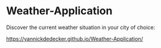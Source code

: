 # Weather-Application
Discover the current weather situation in your city of choice: 

https://yannickdedecker.github.io/Weather-Application/
